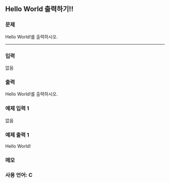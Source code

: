## Hello World 출력하기!!

### 문제

Hello World!를 출력하시오.

---------------------------------


### 입력

 없음

### 출력

Hello World!를 출력하시오.
 
### 예제 입력 1 

없음

### 예제 출력 1 

Hello World!

### 메모


### 사용 언어: C
